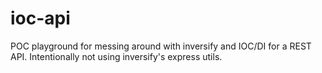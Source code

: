 # ioc-api

POC playground for messing around with inversify and IOC/DI for a REST API. Intentionally not using inversify's express utils.